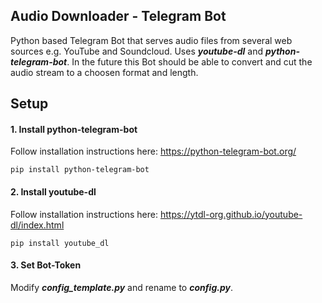 ## Audio Downloader - Telegram Bot
Python based Telegram Bot that serves audio files from several web sources e.g. YouTube and Soundcloud. 
Uses **_youtube-dl_** and **_python-telegram-bot_**. In the future this Bot should be able to convert and cut the audio 
stream to a choosen format and length.

## Setup
#### **1. Install python-telegram-bot**
Follow installation instructions here: https://python-telegram-bot.org/
```
pip install python-telegram-bot
```

#### **2. Install youtube-dl**
Follow installation instructions here: https://ytdl-org.github.io/youtube-dl/index.html
```
pip install youtube_dl
```

#### **3. Set Bot-Token**
Modify **_config_template.py_** and rename to **_config.py_**.
